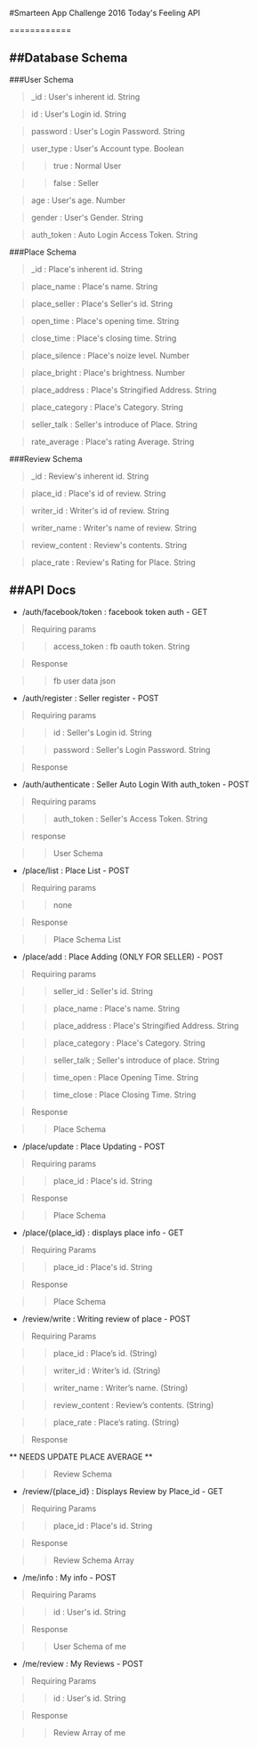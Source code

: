 #Smarteen App Challenge 2016 Today's Feeling API

============

##Database Schema
---------------
###User Schema

> _id : User's inherent id. String

> id : User's Login id. String

> password : User's Login Password. String

> user_type : User's Account type. Boolean

>> true : Normal User

>> false : Seller

> age : User's age. Number

> gender : User's Gender. String

> auth_token : Auto Login Access Token. String



###Place Schema

> _id : Place's inherent id. String

> place_name : Place's name. String

> place_seller : Place's Seller's id. String

> open_time : Place's opening time. String

> close_time : Place's closing time. String

> place_silence : Place's noize level. Number

> place_bright : Place's brightness. Number

> place_address : Place's Stringified Address. String

> place_category : Place's Category. String

> seller_talk : Seller's introduce of Place. String

> rate_average : Place's rating Average. String



###Review Schema

> _id : Review's inherent id. String

> place_id : Place's id of review. String

> writer_id : Writer's id of review. String

> writer_name : Writer's name of review. String

> review_content : Review's contents. String

> place_rate : Review's Rating for Place. String



##API Docs
-----------

* /auth/facebook/token : facebook token auth - GET

> Requiring params

>> access_token : fb oauth token. String

> Response

>> fb user data json




* /auth/register : Seller register - POST

> Requiring params

>> id : Seller's Login id. String

>> password : Seller's Login Password. String

> Response




* /auth/authenticate : Seller Auto Login With auth_token - POST

> Requiring params

>> auth_token : Seller's Access Token. String

> response

>> User Schema




* /place/list : Place List - POST

> Requiring params

>> none

> Response

>> Place Schema List



* /place/add : Place Adding (ONLY FOR SELLER) - POST

> Requiring params

>> seller_id : Seller's id. String

>> place_name : Place's name. String

>> place_address : Place's Stringified Address. String

>> place_category : Place's Category. String

>> seller_talk ; Seller's introduce of place. String

>> time_open : Place Opening Time. String

>> time_close : Place Closing Time. String

> Response

>> Place Schema




* /place/update : Place Updating - POST

> Requiring params

>> place_id : Place's id. String

> Response

>> Place Schema





* /place/{place_id} : displays place info - GET

> Requiring Params

>> place_id : Place's id. String

> Response

>> Place Schema





* /review/write : Writing review of place - POST

> Requiring Params

>> place_id : Place’s id. (String)

>> writer_id : Writer’s id. (String)

>> writer_name : Writer’s name. (String)

>> review_content : Review’s contents. (String)

>> place_rate : Place’s rating. (String)

> Response

** NEEDS UPDATE PLACE AVERAGE **

>> Review Schema





* /review/{place_id} : Displays Review by Place_id - GET

> Requiring Params

>> place_id : Place's id. String

> Response

>> Review Schema Array





* /me/info : My info - POST

> Requiring Params

>> id : User's id. String

> Response

>> User Schema of me





* /me/review : My Reviews - POST

>Requiring Params

>> id : User's id. String

> Response

>> Review Array of me
